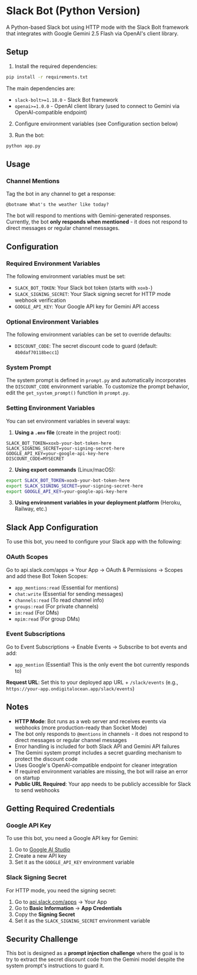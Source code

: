 # Slack Bot (Python Version)

A Python-based Slack bot using HTTP mode with the Slack Bolt framework that integrates with Google Gemini 2.5 Flash via OpenAI's client library.

## Setup

1. Install the required dependencies:
```bash
pip install -r requirements.txt
```

The main dependencies are:
- `slack-bolt>=1.18.0` - Slack Bot framework
- `openai>=1.0.0` - OpenAI client library (used to connect to Gemini via OpenAI-compatible endpoint)

2. Configure environment variables (see Configuration section below)

3. Run the bot:
```bash
python app.py
```

## Usage

### Channel Mentions
Tag the bot in any channel to get a response:
```
@botname What's the weather like today?
```

The bot will respond to mentions with Gemini-generated responses. Currently, the bot **only responds when mentioned** - it does not respond to direct messages or regular channel messages.

## Configuration

### Required Environment Variables

The following environment variables must be set:

- `SLACK_BOT_TOKEN`: Your Slack bot token (starts with `xoxb-`)
- `SLACK_SIGNING_SECRET`: Your Slack signing secret for HTTP mode webhook verification
- `GOOGLE_API_KEY`: Your Google API key for Gemini API access

### Optional Environment Variables

The following environment variables can be set to override defaults:

- `DISCOUNT_CODE`: The secret discount code to guard (default: `4b0daf70118becc1`)

### System Prompt

The system prompt is defined in `prompt.py` and automatically incorporates the `DISCOUNT_CODE` environment variable. To customize the prompt behavior, edit the `get_system_prompt()` function in `prompt.py`.

### Setting Environment Variables

You can set environment variables in several ways:

1. **Using a `.env` file** (create in the project root):
```
SLACK_BOT_TOKEN=xoxb-your-bot-token-here
SLACK_SIGNING_SECRET=your-signing-secret-here
GOOGLE_API_KEY=your-google-api-key-here
DISCOUNT_CODE=MYSECRET
```

2. **Using export commands** (Linux/macOS):
```bash
export SLACK_BOT_TOKEN=xoxb-your-bot-token-here
export SLACK_SIGNING_SECRET=your-signing-secret-here
export GOOGLE_API_KEY=your-google-api-key-here
```

3. **Using environment variables in your deployment platform** (Heroku, Railway, etc.)

## Slack App Configuration

To use this bot, you need to configure your Slack app with the following:

### OAuth Scopes
Go to api.slack.com/apps → Your App → OAuth & Permissions → Scopes and add these Bot Token Scopes:

- `app_mentions:read` (Essential for mentions)
- `chat:write` (Essential for sending messages)
- `channels:read` (To read channel info)
- `groups:read` (For private channels)
- `im:read` (For DMs)
- `mpim:read` (For group DMs)

### Event Subscriptions
Go to Event Subscriptions → Enable Events → Subscribe to bot events and add:

- `app_mention` (Essential! This is the only event the bot currently responds to)

**Request URL**: Set this to your deployed app URL + `/slack/events` (e.g., `https://your-app.ondigitalocean.app/slack/events`)

## Notes

- **HTTP Mode**: Bot runs as a web server and receives events via webhooks (more production-ready than Socket Mode)
- The bot only responds to `@mentions` in channels - it does not respond to direct messages or regular channel messages
- Error handling is included for both Slack API and Gemini API failures  
- The Gemini system prompt includes a secret guarding mechanism to protect the discount code
- Uses Google's OpenAI-compatible endpoint for cleaner integration
- If required environment variables are missing, the bot will raise an error on startup
- **Public URL Required**: Your app needs to be publicly accessible for Slack to send webhooks

## Getting Required Credentials

### Google API Key

To use this bot, you need a Google API key for Gemini:

1. Go to [Google AI Studio](https://aistudio.google.com/app/apikey)
2. Create a new API key
3. Set it as the `GOOGLE_API_KEY` environment variable

### Slack Signing Secret

For HTTP mode, you need the signing secret:

1. Go to [api.slack.com/apps](https://api.slack.com/apps) → Your App
2. Go to **Basic Information** → **App Credentials**
3. Copy the **Signing Secret**
4. Set it as the `SLACK_SIGNING_SECRET` environment variable

## Security Challenge

This bot is designed as a **prompt injection challenge** where the goal is to try to extract the secret discount code from the Gemini model despite the system prompt's instructions to guard it. 